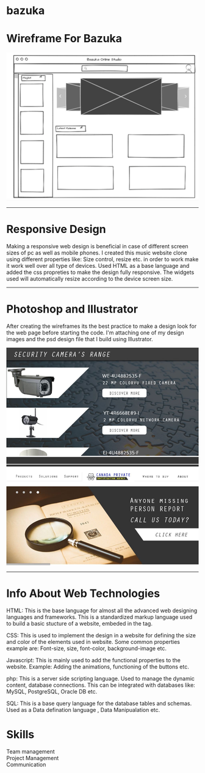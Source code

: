 # bazuka
<h1> Wireframe For Bazuka</h1>
<img src="https://github.com/loveyyy1234/bazuka/blob/main/Screenshot%202022-05-28%20at%2011.31.56%20PM.png">

<hr>
<h1>Responsive Design</h1>
<p>Making a responsive web design is beneficial in case of different screen sizes of pc as well as mobile phones. I created this music website 
clone using different properties like: Size control, resize etc. in order to work make it work well over all type of devices.
Used HTML as a base language and added the css propreties to make the design fully responsive. The widgets used will automatically resize
according to the device screen size.</p>
<hr>
<h1> Photoshop and Illustrator</h1>
<p>After creating the wireframes its the best practice to make a design look for the web page before starting the code. I'm attaching one of
my design images and the psd design file that I build using Illustrator.</p>
<img src="https://github.com/loveyyy1234/bazuka/blob/main/WhatsApp%20Image%202022-05-28%20at%2010.32.40%20PM.jpeg">
<img src="https://github.com/loveyyy1234/bazuka/blob/main/WhatsApp%20Image%202022-05-28%20at%2010.33.24%20PM.jpeg">
<hr>
<h1>Info About Web Technologies</h1>
<p>HTML: This is the base language for almost all the advanced web designing languages and frameworks. This is a standardized markup language 
used to build a basic stucture of a website, embeded in the <HTML> tag.

CSS: This is used to implement the design in a website for defining the size and color of the elements used in website. Some common properties example are: Font-size, size, font-color, background-image etc.

Javascript: This is mainly used to add the functional properties to the website. Example: Adding the animations, functioning of the buttons etc.

php: This is a server side scripting language. Used to manage the dynamic content, database connections. This can be integrated with databases like: MySQL, PostgreSQL, Oracle DB etc.

SQL: This is a base query language for the database tables and schemas. Used as a Data defination language , Data Manipualation etc.</p>

<h1> Skills </h1>

Team management<br>
Project Management<br>
Communication
